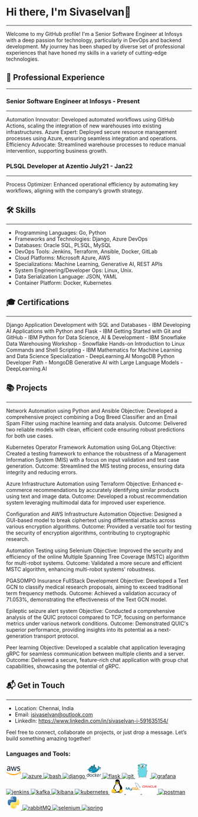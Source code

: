 # Hi there, I'm Sivaselvan👋
-------------------------------
Welcome to my GitHub profile! I'm a Senior Software Engineer at Infosys with a deep passion for technology, particularly in DevOps and backend development. My journey has been shaped by diverse set of professional experiences that have honed my skills in a variety of cutting-edge technologies.

## 🚀 Professional Experience
---------------------------------

### Senior Software Engineer at Infosys - Present
--------------------------------------------
Automation Innovator: Developed automated workflows using GitHub Actions, scaling the integration of new warehouses into existing infrastructures.
Azure Expert: Deployed secure resource management processes using Azure, ensuring seamless integration and operations.
Efficiency Advocate: Streamlined warehouse processes to reduce manual intervention, supporting business growth.

### PLSQL Developer at Azentio July21 - Jan22
------------------------------------
Process Optimizer: Enhanced operational efficiency by automating key workflows, aligning with the company’s growth strategy.


## 🛠️ Skills
-------------------------
- Programming Languages: Go, Python
- Frameworks and Technologies: Django, Azure DevOps
- Databases: Oracle SQL, PLSQL, MySQL
- DevOps Tools: Jenkins, Terraform, Ansible, Docker, GitLab
- Cloud Platforms: Microsoft Azure, AWS
- Specializations: Machine Learning, Generative AI, REST APIs
- System Engineering/Developer Ops: Linux, Unix.
- Data Serialization Language: JSON, YAML
- Container Platform: Docker, Kubernetes



## 🎓 Certifications
---------------------------
Django Application Development with SQL and Databases - IBM
Developing AI Applications with Python and Flask - IBM
Getting Started with Git and GitHub - IBM
Python for Data Science, AI & Development - IBM
Snowflake Data Warehousing Workshop - Snowflake
Hands-on Introduction to Linux Commands and Shell Scripting - IBM
Mathematics for Machine Learning and Data Science Specialization - DeepLearning.AI
MongoDB Python Developer Path - MongoDB
Generative AI with Large Language Models - DeepLearning.AI


## 📚 Projects
---------------
Network Automation using Python and Ansible
Objective: Developed a comprehensive project combining a Dog Breed Classifier and an Email Spam Filter using machine learning and data analysis.
Outcome: Delivered two reliable models with clean, efficient code ensuring robust predictions for both use cases.

Kubernetes Operator Framework Automation using GoLang
Objective: Created a testing framework to enhance the robustness of a Management Information System (MIS) with a focus on input validation and test case generation.
Outcome: Streamlined the MIS testing process, ensuring data integrity and reducing errors.

Azure Infrastructure Automation using Terraform
Objective: Enhanced e-commerce recommendations by accurately identifying similar products using text and image data.
Outcome: Developed a robust recommendation system leveraging multimodal data for improved user experience.

Configuration and AWS Infrastructure Automation
Objective: Designed a GUI-based model to break ciphertext using differential attacks across various encryption algorithms.
Outcome: Provided a versatile tool for testing the security of encryption algorithms, contributing to cryptographic research.

Automation Testing using Selenium
Objective: Improved the security and efficiency of the online Multiple Spanning Tree Coverage (MSTC) algorithm for multi-robot systems.
Outcome: Validated a more secure and efficient MSTC algorithm, enhancing multi-robot systems' robustness.

PGASOMPO Insurance FullStack Development
Objective: Developed a Text GCN to classify medical research proposals, aiming to exceed traditional term frequency methods.
Outcome: Achieved a validation accuracy of 71.053%, demonstrating the effectiveness of the Text GCN model.

Epileptic seizure alert system
Objective: Conducted a comprehensive analysis of the QUIC protocol compared to TCP, focusing on performance metrics under various network conditions.
Outcome: Demonstrated QUIC's superior performance, providing insights into its potential as a next-generation transport protocol.

Peer learning
Objective: Developed a scalable chat application leveraging gRPC for seamless communication between multiple clients and a server.
Outcome: Delivered a secure, feature-rich chat application with group chat capabilities, showcasing the potential of gRPC.


## 📬 Get in Touch
---------------------------------
- Location: Chennai, India
- Email: isivaselvan@outlook.com
- LinkedIn: https://www.linkedin.com/in/sivaselvan-i-591635154/

Feel free to connect, collaborate on projects, or just drop a message. Let’s build something amazing together!


<h3 align="left">Languages and Tools:</h3>
<p align="left"> <a href="https://aws.amazon.com" target="_blank" rel="noreferrer"> <img src="https://raw.githubusercontent.com/devicons/devicon/master/icons/amazonwebservices/amazonwebservices-original-wordmark.svg" alt="aws" width="40" height="40"/> </a> <a href="https://azure.microsoft.com/en-in/" target="_blank" rel="noreferrer"> <img src="https://www.vectorlogo.zone/logos/microsoft_azure/microsoft_azure-icon.svg" alt="azure" width="40" height="40"/> </a> <a href="https://www.gnu.org/software/bash/" target="_blank" rel="noreferrer"> <img src="https://www.vectorlogo.zone/logos/gnu_bash/gnu_bash-icon.svg" alt="bash" width="40" height="40"/> </a> <a href="https://www.djangoproject.com/" target="_blank" rel="noreferrer"> <img src="https://cdn.worldvectorlogo.com/logos/django.svg" alt="django" width="40" height="40"/> </a> <a href="https://www.docker.com/" target="_blank" rel="noreferrer"> <img src="https://raw.githubusercontent.com/devicons/devicon/master/icons/docker/docker-original-wordmark.svg" alt="docker" width="40" height="40"/> </a> <a href="https://flask.palletsprojects.com/" target="_blank" rel="noreferrer"> <img src="https://www.vectorlogo.zone/logos/pocoo_flask/pocoo_flask-icon.svg" alt="flask" width="40" height="40"/> </a> <a href="https://git-scm.com/" target="_blank" rel="noreferrer"> <img src="https://www.vectorlogo.zone/logos/git-scm/git-scm-icon.svg" alt="git" width="40" height="40"/> </a> <a href="https://golang.org" target="_blank" rel="noreferrer"> <img src="https://raw.githubusercontent.com/devicons/devicon/master/icons/go/go-original.svg" alt="go" width="40" height="40"/> </a> <a href="https://grafana.com" target="_blank" rel="noreferrer"> <img src="https://www.vectorlogo.zone/logos/grafana/grafana-icon.svg" alt="grafana" width="40" height="40"/> </a> <a href="https://www.jenkins.io" target="_blank" rel="noreferrer"> <img src="https://www.vectorlogo.zone/logos/jenkins/jenkins-icon.svg" alt="jenkins" width="40" height="40"/> </a> <a href="https://kafka.apache.org/" target="_blank" rel="noreferrer"> <img src="https://www.vectorlogo.zone/logos/apache_kafka/apache_kafka-icon.svg" alt="kafka" width="40" height="40"/> </a> <a href="https://www.elastic.co/kibana" target="_blank" rel="noreferrer"> <img src="https://www.vectorlogo.zone/logos/elasticco_kibana/elasticco_kibana-icon.svg" alt="kibana" width="40" height="40"/> </a> <a href="https://kubernetes.io" target="_blank" rel="noreferrer"> <img src="https://www.vectorlogo.zone/logos/kubernetes/kubernetes-icon.svg" alt="kubernetes" width="40" height="40"/> </a> <a href="https://www.linux.org/" target="_blank" rel="noreferrer"> <img src="https://raw.githubusercontent.com/devicons/devicon/master/icons/linux/linux-original.svg" alt="linux" width="40" height="40"/> </a> <a href="https://www.mysql.com/" target="_blank" rel="noreferrer"> <img src="https://raw.githubusercontent.com/devicons/devicon/master/icons/mysql/mysql-original-wordmark.svg" alt="mysql" width="40" height="40"/> </a> <a href="https://www.oracle.com/" target="_blank" rel="noreferrer"> <img src="https://raw.githubusercontent.com/devicons/devicon/master/icons/oracle/oracle-original.svg" alt="oracle" width="40" height="40"/> </a> <a href="https://postman.com" target="_blank" rel="noreferrer"> <img src="https://www.vectorlogo.zone/logos/getpostman/getpostman-icon.svg" alt="postman" width="40" height="40"/> </a> <a href="https://www.python.org" target="_blank" rel="noreferrer"> <img src="https://raw.githubusercontent.com/devicons/devicon/master/icons/python/python-original.svg" alt="python" width="40" height="40"/> </a> <a href="https://www.rabbitmq.com" target="_blank" rel="noreferrer"> <img src="https://www.vectorlogo.zone/logos/rabbitmq/rabbitmq-icon.svg" alt="rabbitMQ" width="40" height="40"/> </a> <a href="https://www.selenium.dev" target="_blank" rel="noreferrer"> <img src="https://raw.githubusercontent.com/detain/svg-logos/780f25886640cef088af994181646db2f6b1a3f8/svg/selenium-logo.svg" alt="selenium" width="40" height="40"/> </a> <a href="https://spring.io/" target="_blank" rel="noreferrer"> <img src="https://www.vectorlogo.zone/logos/springio/springio-icon.svg" alt="spring" width="40" height="40"/> </a> </p>
